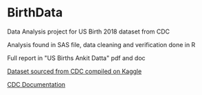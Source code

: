 # BirthData
Data Analysis project for US Birth 2018 dataset from CDC

Analysis found in SAS file, data cleaning and verification done in R

Full report in "US Births Ankit Datta" pdf and doc

[Dataset sourced from CDC compiled on Kaggle](https://www.kaggle.com/des137/us-births-2018)


[CDC Documentation](https://ftp.cdc.gov/pub/Health_Statistics/NCHS/Dataset_Documentation/DVS/natality/UserGuide2018-508.pdf)
